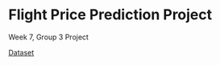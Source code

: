 # Flight Price Prediction Project

Week 7, Group 3 Project

[Dataset](https://www.kaggle.com/datasets/shubhambathwal/flight-price-prediction)
